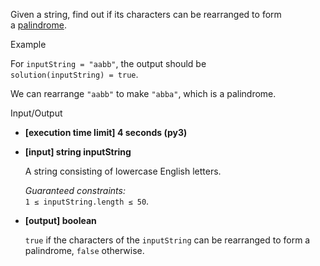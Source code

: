 Given a string, find out if its characters can be rearranged to form a [palindrome](keyword://palindrome).

Example

For `inputString = "aabb"`, the output should be  
`solution(inputString) = true`.

We can rearrange `"aabb"` to make `"abba"`, which is a palindrome.

Input/Output

-   **[execution time limit] 4 seconds (py3)**
    
-   **[input] string inputString**
    
    A string consisting of lowercase English letters.
    
    _Guaranteed constraints:_  
    `1 ≤ inputString.length ≤ 50`.
    
-   **[output] boolean**
    
    `true` if the characters of the `inputString` can be rearranged to form a palindrome, `false` otherwise.